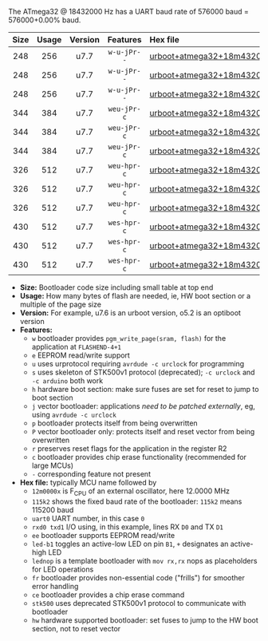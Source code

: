 The ATmega32 @ 18432000 Hz has a UART baud rate of 576000 baud = 576000+0.00% baud.

|Size|Usage|Version|Features|Hex file|
|:-:|:-:|:-:|:-:|:--|
|248|256|u7.7|`w-u-jPr--`|[urboot+atmega32+18m4320x++576k0_uart0_rxd0_txd1_led+b0_fr.hex](https://raw.githubusercontent.com/stefanrueger/urboot.hex/main/mcus/atmega32/external_oscillator/fcpu+18m4320_Hz/br++576k0_bps/urboot+atmega32+18m4320x++576k0_uart0_rxd0_txd1_led+b0_fr.hex)|
|248|256|u7.7|`w-u-jPr--`|[urboot+atmega32+18m4320x++576k0_uart0_rxd0_txd1_led+b7_fr.hex](https://raw.githubusercontent.com/stefanrueger/urboot.hex/main/mcus/atmega32/external_oscillator/fcpu+18m4320_Hz/br++576k0_bps/urboot+atmega32+18m4320x++576k0_uart0_rxd0_txd1_led+b7_fr.hex)|
|248|256|u7.7|`w-u-jPr--`|[urboot+atmega32+18m4320x++576k0_uart0_rxd0_txd1_lednop_fr.hex](https://raw.githubusercontent.com/stefanrueger/urboot.hex/main/mcus/atmega32/external_oscillator/fcpu+18m4320_Hz/br++576k0_bps/urboot+atmega32+18m4320x++576k0_uart0_rxd0_txd1_lednop_fr.hex)|
|344|384|u7.7|`weu-jPr-c`|[urboot+atmega32+18m4320x++576k0_uart0_rxd0_txd1_ee_led+b0_fr_ce.hex](https://raw.githubusercontent.com/stefanrueger/urboot.hex/main/mcus/atmega32/external_oscillator/fcpu+18m4320_Hz/br++576k0_bps/urboot+atmega32+18m4320x++576k0_uart0_rxd0_txd1_ee_led+b0_fr_ce.hex)|
|344|384|u7.7|`weu-jPr-c`|[urboot+atmega32+18m4320x++576k0_uart0_rxd0_txd1_ee_led+b7_fr_ce.hex](https://raw.githubusercontent.com/stefanrueger/urboot.hex/main/mcus/atmega32/external_oscillator/fcpu+18m4320_Hz/br++576k0_bps/urboot+atmega32+18m4320x++576k0_uart0_rxd0_txd1_ee_led+b7_fr_ce.hex)|
|344|384|u7.7|`weu-jPr-c`|[urboot+atmega32+18m4320x++576k0_uart0_rxd0_txd1_ee_lednop_fr_ce.hex](https://raw.githubusercontent.com/stefanrueger/urboot.hex/main/mcus/atmega32/external_oscillator/fcpu+18m4320_Hz/br++576k0_bps/urboot+atmega32+18m4320x++576k0_uart0_rxd0_txd1_ee_lednop_fr_ce.hex)|
|326|512|u7.7|`weu-hpr-c`|[urboot+atmega32+18m4320x++576k0_uart0_rxd0_txd1_ee_led+b0_fr_ce_hw.hex](https://raw.githubusercontent.com/stefanrueger/urboot.hex/main/mcus/atmega32/external_oscillator/fcpu+18m4320_Hz/br++576k0_bps/urboot+atmega32+18m4320x++576k0_uart0_rxd0_txd1_ee_led+b0_fr_ce_hw.hex)|
|326|512|u7.7|`weu-hpr-c`|[urboot+atmega32+18m4320x++576k0_uart0_rxd0_txd1_ee_led+b7_fr_ce_hw.hex](https://raw.githubusercontent.com/stefanrueger/urboot.hex/main/mcus/atmega32/external_oscillator/fcpu+18m4320_Hz/br++576k0_bps/urboot+atmega32+18m4320x++576k0_uart0_rxd0_txd1_ee_led+b7_fr_ce_hw.hex)|
|326|512|u7.7|`weu-hpr-c`|[urboot+atmega32+18m4320x++576k0_uart0_rxd0_txd1_ee_lednop_fr_ce_hw.hex](https://raw.githubusercontent.com/stefanrueger/urboot.hex/main/mcus/atmega32/external_oscillator/fcpu+18m4320_Hz/br++576k0_bps/urboot+atmega32+18m4320x++576k0_uart0_rxd0_txd1_ee_lednop_fr_ce_hw.hex)|
|430|512|u7.7|`wes-hpr-c`|[urboot+atmega32+18m4320x++576k0_uart0_rxd0_txd1_ee_led+b0_fr_ce_stk500_hw.hex](https://raw.githubusercontent.com/stefanrueger/urboot.hex/main/mcus/atmega32/external_oscillator/fcpu+18m4320_Hz/br++576k0_bps/urboot+atmega32+18m4320x++576k0_uart0_rxd0_txd1_ee_led+b0_fr_ce_stk500_hw.hex)|
|430|512|u7.7|`wes-hpr-c`|[urboot+atmega32+18m4320x++576k0_uart0_rxd0_txd1_ee_led+b7_fr_ce_stk500_hw.hex](https://raw.githubusercontent.com/stefanrueger/urboot.hex/main/mcus/atmega32/external_oscillator/fcpu+18m4320_Hz/br++576k0_bps/urboot+atmega32+18m4320x++576k0_uart0_rxd0_txd1_ee_led+b7_fr_ce_stk500_hw.hex)|
|430|512|u7.7|`wes-hpr-c`|[urboot+atmega32+18m4320x++576k0_uart0_rxd0_txd1_ee_lednop_fr_ce_stk500_hw.hex](https://raw.githubusercontent.com/stefanrueger/urboot.hex/main/mcus/atmega32/external_oscillator/fcpu+18m4320_Hz/br++576k0_bps/urboot+atmega32+18m4320x++576k0_uart0_rxd0_txd1_ee_lednop_fr_ce_stk500_hw.hex)|

- **Size:** Bootloader code size including small table at top end
- **Usage:** How many bytes of flash are needed, ie, HW boot section or a multiple of the page size
- **Version:** For example, u7.6 is an urboot version, o5.2 is an optiboot version
- **Features:**
  + `w` bootloader provides `pgm_write_page(sram, flash)` for the application at `FLASHEND-4+1`
  + `e` EEPROM read/write support
  + `u` uses urprotocol requiring `avrdude -c urclock` for programming
  + `s` uses skeleton of STK500v1 protocol (deprecated); `-c urclock` and `-c arduino` both work
  + `h` hardware boot section: make sure fuses are set for reset to jump to boot section
  + `j` vector bootloader: applications *need to be patched externally*, eg, using `avrdude -c urclock`
  + `p` bootloader protects itself from being overwritten
  + `P` vector bootloader only: protects itself and reset vector from being overwritten
  + `r` preserves reset flags for the application in the register R2
  + `c` bootloader provides chip erase functionality (recommended for large MCUs)
  + `-` corresponding feature not present
- **Hex file:** typically MCU name followed by
  + `12m0000x` is F<sub>CPU</sub> of an external oscillator, here 12.0000 MHz
  + `115k2` shows the fixed baud rate of the bootloader: `115k2` means 115200 baud
  + `uart0` UART number, in this case `0`
  + `rxd0 txd1` I/O using, in this example, lines RX `D0` and TX `D1`
  + `ee` bootloader supports EEPROM read/write
  + `led-b1` toggles an active-low LED on pin `B1`, `+` designates an active-high LED
  + `lednop` is a template bootloader with `mov rx,rx` nops as placeholders for LED operations
  + `fr` bootloader provides non-essential code ("frills") for smoother error handling
  + `ce` bootloader provides a chip erase command
  + `stk500` uses deprecated STK500v1 protocol to communicate with bootloader
  + `hw` hardware supported bootloader: set fuses to jump to the HW boot section, not to reset vector
